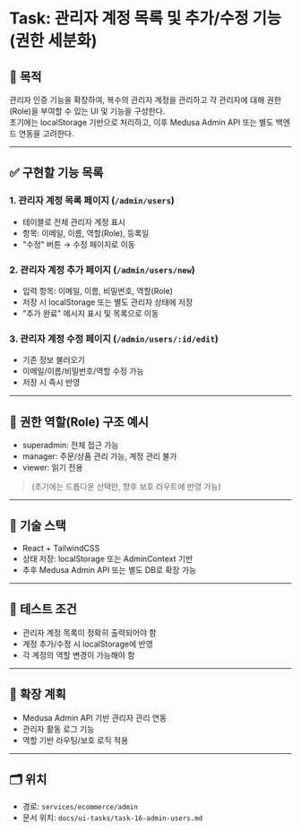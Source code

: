 # Task: 관리자 계정 목록 및 추가/수정 기능 (권한 세분화)

## 🎯 목적
관리자 인증 기능을 확장하여, 복수의 관리자 계정을 관리하고 각 관리자에 대해 권한(Role)을 부여할 수 있는 UI 및 기능을 구성한다.  
초기에는 localStorage 기반으로 처리하고, 이후 Medusa Admin API 또는 별도 백엔드 연동을 고려한다.

---

## ✅ 구현할 기능 목록

### 1. 관리자 계정 목록 페이지 (`/admin/users`)
- 테이블로 전체 관리자 계정 표시
- 항목: 이메일, 이름, 역할(Role), 등록일
- "수정" 버튼 → 수정 페이지로 이동

### 2. 관리자 계정 추가 페이지 (`/admin/users/new`)
- 입력 항목: 이메일, 이름, 비밀번호, 역할(Role)
- 저장 시 localStorage 또는 별도 관리자 상태에 저장
- "추가 완료" 메시지 표시 및 목록으로 이동

### 3. 관리자 계정 수정 페이지 (`/admin/users/:id/edit`)
- 기존 정보 불러오기
- 이메일/이름/비밀번호/역할 수정 가능
- 저장 시 즉시 반영

---

## 📌 권한 역할(Role) 구조 예시
- superadmin: 전체 접근 가능
- manager: 주문/상품 관리 가능, 계정 관리 불가
- viewer: 읽기 전용

> (초기에는 드롭다운 선택만, 향후 보호 라우트에 반영 가능)

---

## 🧩 기술 스택
- React + TailwindCSS
- 상태 저장: localStorage 또는 AdminContext 기반
- 추후 Medusa Admin API 또는 별도 DB로 확장 가능

---

## 🧪 테스트 조건
- 관리자 계정 목록이 정확히 출력되어야 함
- 계정 추가/수정 시 localStorage에 반영
- 각 계정의 역할 변경이 가능해야 함

---

## 📌 확장 계획
- Medusa Admin API 기반 관리자 관리 연동
- 관리자 활동 로그 기능
- 역할 기반 라우팅/보호 로직 적용

---

## 🗂️ 위치
- 경로: `services/ecommerce/admin`
- 문서 위치: `docs/ui-tasks/task-16-admin-users.md`